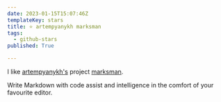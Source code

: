 ```yaml
---
date: 2023-01-15T15:07:46Z
templateKey: stars
title: ⭐ artempyanykh marksman
tags:
  - github-stars
published: True

---
```


I like [artempyanykh's](https://github.com/artempyanykh) project [marksman](https://github.com/artempyanykh/marksman).

Write Markdown with code assist and intelligence in the comfort of your favourite editor.
